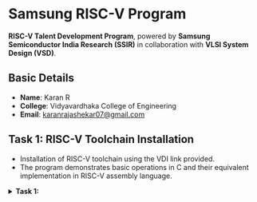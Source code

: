 # Samsung RISC-V Program  

**RISC-V Talent Development Program**, powered by **Samsung Semiconductor India Research (SSIR)** in collaboration with **VLSI System Design (VSD)**.  

## Basic Details  
- **Name**: Karan R  
- **College**: Vidyavardhaka College of Engineering  
- **Email**: karanrajashekar07@gmail.com  

## Task 1: RISC-V Toolchain Installation 
- Installation of RISC-V toolchain using the VDI link provided.
- The program demonstrates basic operations in C and their equivalent implementation in RISC-V assembly language.  
<details>
<summary> <b>Task 1:</b></summary>
<br>
1.Compilation and execution of a C program (sum1ton.c) that calculates the sum of numbers from 1 to 15.
![image](https://github.com/user-attachments/assets/92581395-3c0d-4253-84b3-d23bfcf6ffe5)
2.Leafpad editor displaying the source code of the sum1ton.c program, implementing the logic to calculate the sum of integers from 1 to 15.

3.Terminal window displaying disassembled output, including the assembly instructions of the compiled C program









  
---
